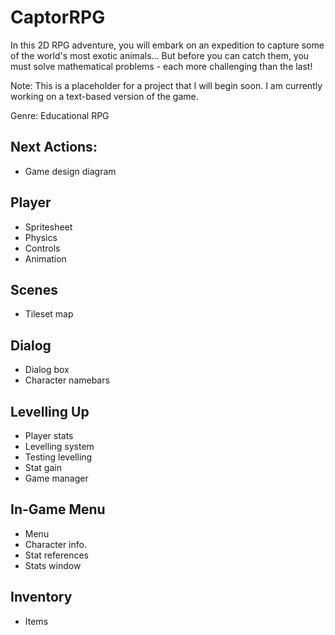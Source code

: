 # CaptorRPG
In this 2D RPG adventure, you will embark on an expedition to capture some of the world's most exotic animals... But before you can catch them, you must solve mathematical problems - each more challenging than the last!

Note: This is a placeholder for a project that I will begin soon. I am currently working on a text-based version of the game.

Genre: Educational RPG

## Next Actions:
- Game design diagram

## Player
- Spritesheet
- Physics
- Controls
- Animation

## Scenes
- Tileset map

## Dialog
- Dialog box
- Character namebars

## Levelling Up
- Player stats
- Levelling system
- Testing levelling
- Stat gain
- Game manager

## In-Game Menu
- Menu
- Character info.
- Stat references
- Stats window

## Inventory
- Items
